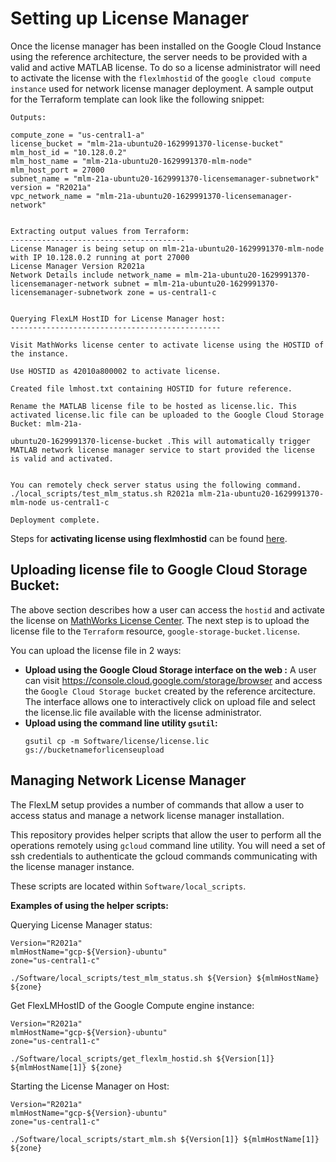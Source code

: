 # Setting up License Manager

Once the license manager has been installed on the Google Cloud Instance using the reference architecture, the server needs to be provided with a valid and active MATLAB license. To do so a license administrator will need to activate the license with the `flexlmhostid` of the `google cloud compute instance` used for network license manager deployment. A sample output for the Terraform template can look like the following snippet:
```
Outputs:

compute_zone = "us-central1-a"
license_bucket = "mlm-21a-ubuntu20-1629991370-license-bucket"
mlm_host_id = "10.128.0.2"
mlm_host_name = "mlm-21a-ubuntu20-1629991370-mlm-node"
mlm_host_port = 27000
subnet_name = "mlm-21a-ubuntu20-1629991370-licensemanager-subnetwork"
version = "R2021a"
vpc_network_name = "mlm-21a-ubuntu20-1629991370-licensemanager-network"


Extracting output values from Terraform:
---------------------------------------
License Manager is being setup on mlm-21a-ubuntu20-1629991370-mlm-node with IP 10.128.0.2 running at port 27000
License Manager Version R2021a
Network Details include network_name = mlm-21a-ubuntu20-1629991370-licensemanager-network subnet = mlm-21a-ubuntu20-1629991370-licensemanager-subnetwork zone = us-central1-c


Querying FlexLM HostID for License Manager host:
-----------------------------------------------

Visit MathWorks license center to activate license using the HOSTID of the instance.

Use HOSTID as 42010a800002 to activate license.

Created file lmhost.txt containing HOSTID for future reference.

Rename the MATLAB license file to be hosted as license.lic. This activated license.lic file can be uploaded to the Google Cloud Storage Bucket: mlm-21a-

ubuntu20-1629991370-license-bucket .This will automatically trigger MATLAB network license manager service to start provided the license is valid and activated.


You can remotely check server status using the following command.
./local_scripts/test_mlm_status.sh R2021a mlm-21a-ubuntu20-1629991370-mlm-node us-central1-c

Deployment complete.

```

Steps for **activating license using flexlmhostid** can be found [here](https://www.mathworks.com/matlabcentral/answers/97719-how-do-i-use-the-license-center).

## Uploading license file to Google Cloud Storage Bucket:

The above section describes how a user can access the `hostid` and activate the license on [MathWorks License Center](https://www.mathworks.com/licensecenter).
The next step is to upload the license file to the `Terraform` resource, `google-storage-bucket.license`. 

You can upload the license file in 2 ways:
* **Upload using the Google Cloud Storage interface on the web :**
  A user can visit https://console.cloud.google.com/storage/browser and access the `Google Cloud Storage bucket` created by the reference arcitecture. The interface allows one to interactively click on upload file and select the license.lic file available with the license administrator.
* **Upload using the command line utility `gsutil`:**
  ```
  gsutil cp -m Software/license/license.lic gs://bucketnameforlicenseupload
  ```

## Managing Network License Manager

The FlexLM setup provides a number of commands that allow a user to access status and manage a network license manager installation.

This repository provides helper scripts that allow the user to perform all the operations remotely using `gcloud` command line utility. You will need a set of ssh credentials to authenticate the gcloud commands communicating with the license manager instance.

These scripts are located within `Software/local_scripts`.

**Examples of using the helper scripts:**

Querying License Manager status:
```
Version="R2021a"
mlmHostName="gcp-${Version}-ubuntu"
zone="us-central1-c"

./Software/local_scripts/test_mlm_status.sh ${Version} ${mlmHostName} ${zone}
```

Get FlexLMHostID of the Google Compute engine instance:
```
Version="R2021a"
mlmHostName="gcp-${Version}-ubuntu"
zone="us-central1-c"

./Software/local_scripts/get_flexlm_hostid.sh ${Version[1]} ${mlmHostName[1]} ${zone}
```

Starting the License Manager on Host:
```
Version="R2021a"
mlmHostName="gcp-${Version}-ubuntu"
zone="us-central1-c"

./Software/local_scripts/start_mlm.sh ${Version[1]} ${mlmHostName[1]} ${zone}
```

[//]: #  (Copyright 2021 The MathWorks, Inc.)
